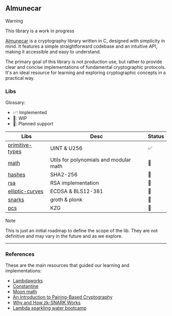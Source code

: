 ## Almunecar

> [!Warning]
> This library is a work in progress

[Almunecar](https://en.wikipedia.org/wiki/Almu%C3%B1%C3%A9car) is a cryptography library written in C, designed with simplicity in mind. It features a simple straightforward codebase and an intuitive API, making it accessible and easy to understand.

The primary goal of this library is not production use, but rather to provide clear and concise implementations of fundamental cryptographic protocols. It's an ideal resource for learning and exploring cryptographic concepts in a practical way.

### Libs

Glossary:

- ✅: Implemented
- 🚧: WIP
- 📝: Planned support

| Libs                                       | Desc                                   | Status |
| ------------------------------------------ | -------------------------------------- | ------ |
| [primitive-types](./libs/primitive-types/) | UINT & U256                            | ✅     |
| [math](./libs/math/)                       | Utils for polynomials and modular math | 🚧     |
| [hashes](./libs/hashes/)                   | SHA2-256                               | 🚧     |
| [rsa](./libs/rsa/)                         | RSA implementation                     | 📝     |
| [elliptic-curves](./libs/eliptic-curves/)  | ECDSA & BLS12-381                      | 📝     |
| [snarks](./libs/snarks/)                   | groth & plonk                          | 📝     |
| [pcs](./libs/pcs/)                         | KZG                                    | 📝     |

> [!NOTE]
> This is just an initial roadmap to define the scope of the lib. They are not definitive and may vary in the future and as we explore.

---

### References

These are the main resources that guided our learning and implementations:

- [Lambdaworks](https://github.com/Lambdaclass/lambdaworks)
- [Constantine](https://github.com/mratsim/constantine)
- [Moon math](https://leastauthority.com/community-matters/moonmath-manual/)
- [An Introduction to Pairing-Based Cryptography](https://www.math.uwaterloo.ca/~ajmeneze/publications/pairings.pdf)
- [Why and How zk-SNARK Works](https://arxiv.org/pdf/1906.07221)
- [Lambda sparkling water bootcamp](https://github.com/lambdaclass/sparkling_water_bootcamp/)
